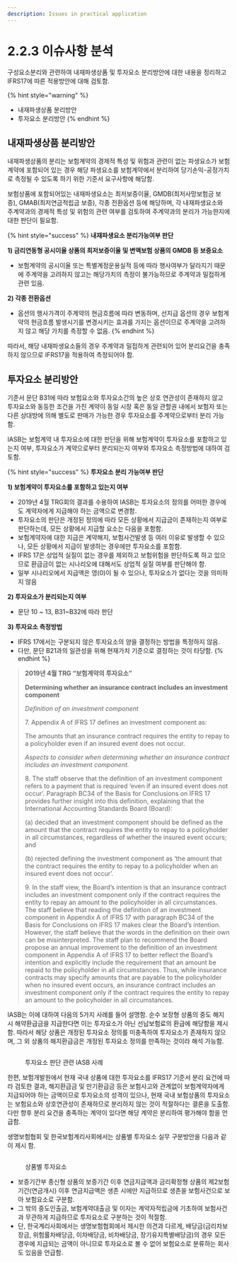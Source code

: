 ```yaml
---
description: Issues in practical application
---
```


# 2.2.3 이슈사항 분석

구성요소분리와 관련하여 내재파생상품 및 투자요소 분리방안에 대한 내용을 정리하고 IFRS17에 따른 적용방안에 대해 검토함.

{% hint style="warning" %}
* 내재파생상품 분리방안
* 투자요소 분리방안
{% endhint %}

## 내재파생상품 분리방안

내재파생상품의 분리는 보험계약의 경제적 특성 및 위험과 관련이 없는 파생요소가 보험계약에 포함되어 있는 경우 해당 파생요소를 보험계약에서 분리하여 당기손익-공정가치로 측정될 수 있도록 하기 위한 기준서 요구사항에 해당함.&#x20;

보험상품에 포함되어있는 내재파생요소는 최저보증이율, GMDB(최저사망보험금 보증), GMAB(최저연금적립금 보증), 각종 전환옵션 등에 해당하며, 각 내재파생요소와 주계약과의 경제적 특성 및 위험의 관련 여부를 검토하여 주계약과의 분리가 가능한지에 대한 판단이 필요함.

{% hint style="success" %}
**내재파생요소 분리가능여부 판단**

**1)	금리연동형 공시이율 상품의 최저보증이율 및 변액보험 상품의 GMDB 등 보증요소**&#x20;

* 보험계약의 공시이율 또는 특별계정운용실적 등에 따라 행사여부가 달라지기 때문에 주계약을 고려하지 않고는 해당가치의 측정이 불가능하므로 주계약과 밀접하게 관련 있음.

**2)	각종 전환옵션**

* 옵션의 행사가격이 주계약의 현금흐름에 따라 변동하며, 선지급 옵션의 경우 보험계약의 현금흐름 발생시기를 변경시키는 효과를 가지는 옵션이므로 주계약을 고려하지 않고 해당 가치를 측정할 수 없음.
{% endhint %}

따라서, 해당 내재파생요소들의 경우 주계약과 밀접하게 관련되어 있어 분리요건을 충족하지 않으므로 IFRS17을 적용하여 측정되어야 함.

## 투자요소 분리방안&#x20;

기준서 문단 B31에 따라 보험요소와 투자요소간의 높은 상호 연관성이 존재하지 않고 투자요소와 동등한 조건을 가진 계약이 동일 시장 혹은 동일 관할권 내에서 보험자 또는 다른 상대방에 의해 별도로 판매가 가능한 경우 투자요소를 주계약으로부터 분리 가능함. &#x20;

IASB는 보험계약 내 투자요소에 대한 판단을 위해 보험계약이 투자요소를 포함하고 있는지 여부, 투자요소가 계약으로부터 분리되는지 여부와 투자요소 측정방법에 대하여 검토함.&#x20;

{% hint style="success" %}
**투자요소 분리 가능여부 판단**

**1)	보험계약이 투자요소를 포함하고 있는지 여부**&#x20;

* 2019년 4월 TRG회의 결과를 수용하여 IASB는 투자요소의 정의를 어떠한 경우에도 계약자에게 지급해야 하는 금액으로 변경함.&#x20;
* 투자요소의 판단은 개정된 정의에 따라 모든 상황에서 지급금이 존재하는지 여부로 판단하는데, 모든 상황에서 지급할 요소는 다음을 포함함. &#x20;
* 보험계약자에 대한 지급은 계약해지, 보험사건발생 등 여러 이유로 발생할 수 있으나, 모든 상황에서 지급이 발생하는 경우에만 투자요소를 포함함.&#x20;
* IFRS 17은 상업적 실질이 없는 경우를 제외하고 보험위험을 판단하도록 하고 있으므로 환급금이 없는 시나리오에 대해서도 상업적 실질 여부를 판단해야 함.&#x20;
* 일부 시나리오에서 지급액은 영(0)이 될 수 있으나, 투자요소가 없다는 것을 의미하지 않음&#x20;

**2)	투자요소가 분리되는지 여부**&#x20;

* 문단 10 \~ 13, B31\~B32에 따라 판단&#x20;

**3)	투자요소 측정방법**&#x20;

* IFRS 17에서는 구분되지 않은 투자요소의 양을 결정하는 방법을 특정하지 않음.
* 다만, 문단 B21과의 일관성을 위해 현재가치 기준으로 결정하는 것이 타당함.
{% endhint %}



> **2019년 4월 TRG “보험계약의 투자요소”**&#x20;
>
> **Determining whether an insurance contract includes an investment component**
>
> _Definition of an investment component_
>
> 7\. Appendix A of IFRS 17 defines an investment component as:
>
> The amounts that an insurance contract requires the entity to repay to a policyholder even if an insured event does not occur.
>
>> _Aspects to consider when determining whether an insurance contract includes an investment component._
>
> 8\. The staff observe that the definition of an investment component refers to a payment that is required ‘even if an insured event does not occur’. Paragraph BC34 of the Basis for Conclusions on IFRS 17 provides further insight into this definition, explaining that the International Accounting Standards Board (Board):
>
> (a) decided that an investment component should be defined as the amount that the contract requires the entity to repay to a policyholder in all circumstances, regardless of whether the insured event occurs; and
>
> (b) rejected defining the investment component as ‘the amount that the contract requires the entity to repay to a policyholder when an insured event does not occur’.
>
> 9\. In the staff view, the Board’s intention is that an insurance contract includes an investment component only if the contract requires the entity to repay an amount to the policyholder in all circumstances. The staff believe that reading the definition of an investment component in Appendix A of IFRS 17 with paragraph BC34 of the Basis for Conclusions on IFRS 17 makes clear the Board’s intention. However, the staff believe that the words in the definition on their own can be misinterpreted. The staff plan to recommend the Board propose an annual improvement to the definition of an investment component in Appendix A of IFRS 17 to better reflect the Board’s intention and explicitly include the requirement that an amount be repaid to the policyholder in all circumstances. Thus, while insurance contracts may specify amounts that are payable to the policyholder when no insured event occurs, an insurance contract includes an investment component only if the contract requires the entity to repay an amount to the policyholder in all circumstances.>

IASB는 이에 대하여 다음의 5가지 사례를 들어 설명함. 순수 보장형 상품의 중도 해지 시 해약환급금을 지급한다면 이는 투자요소가 아닌 선납보험료의 환급에 해당함을 제시함. 따라서 해당 상품은 개정된 투자요소 정의를 미충족하여 투자요소가 존재하지 않으며, 그 외 상품의 해지환급금은 개정된 투자요소 정의를 만족하는 것이라 해석 가능함. &#x20;

<figure><img src="../../.gitbook/assets/표 2-12.png" alt=""><figcaption><p>투자요소 판단 관련  IASB 사례</p></figcaption></figure>

한편, 보험개발원에서 현재 국내 상품에 대한 투자요소를 IFRS17 기준서 분리 요건에 따라 검토한 결과, 해지환급금 및 만기환급금 등은 보험사고와 관계없이 보험계약자에게 지급되어야 하는 금액이므로 투자요소의 성격이 있으나, 현재 국내 보험상품의 투자요소는 보험요소와 상호연관성이 존재하므로 분리하지 않는 것이 적절하다는 결론을 도출함. 다만 향후 분리 요건을 충족하는 계약이 있다면 해당 계약은 분리하여 평가해야 함을 언급함.&#x20;

생명보험협회 및 한국보험계리사회에서는 상품별 투자요소 실무 구분방안을 다음과 같이 제시 함.&#x20;

<figure><img src="../../.gitbook/assets/표 2-13.png" alt=""><figcaption><p>상품별 투자요소</p></figcaption></figure>

* 보증기간부 종신형 상품의 보증기간 이후 연금지급액과 금리확정형 상품의 제2보험기간(연금개시) 이후 연금지급액은 생존 시에만 지급하므로 생존을 보험사건으로 보아 보험요소로 구분함.&#x20;
* 그 밖의 중도인출금, 보험계약대출금 및 이자는 계약자적립금에 기초하여 보험사건과 무관하게 지급하므로 투자요소로 구분하는 것이 적절함.&#x20;
* 단, 한국계리사회에서는 생명보험협회에서 제시한 의견과 다르게, 배당금(금리차보장금, 위험률차배당금, 이차배당금, 비차배당금, 장기유지특별배당금)의 경우 모든 경우에 지급되는 금액이 아니므로 투자요소로 볼 수 없어 보험요소로 분류하는 회사도 있음을 언급함.&#x20;
